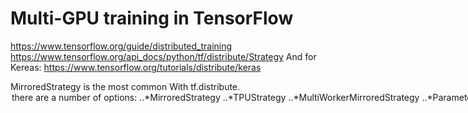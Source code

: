 
# Multi-GPU training in TensorFlow

https://www.tensorflow.org/guide/distributed_training
https://www.tensorflow.org/api_docs/python/tf/distribute/Strategy
And for Kereas: https://www.tensorflow.org/tutorials/distribute/keras

MirroredStrategy is the most common
With tf.distribute.<option> there are a number of options:
..*MirroredStrategy
..*TPUStrategy
..*MultiWorkerMirroredStrategy
..*ParameterServerStrategy
..*CentralStorageStrategy
